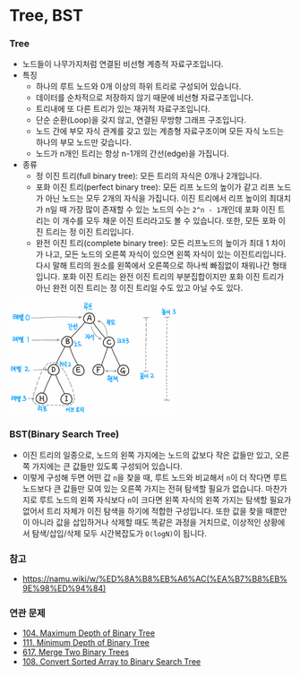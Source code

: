 # Tree, BST
### Tree
- 노드들이 나무가지처럼 연결된 비선형 계층적 자료구조입니다.
- 특징
  + 하나의 루트 노드와 0개 이상의 하위 트리로 구성되어 있습니다.
  + 데이터를 순차적으로 저장하지 않기 때문에 비선형 자료구조입니다.
  + 트리내에 또 다른 트리가 있는 재귀적 자료구조입니다.
  + 단순 순환(Loop)을 갖지 않고, 연결된 무방향 그래프 구조입니다.
  + 노드 간에 부모 자식 관계를 갖고 있는 계층형 자료구조이며 모든 자식 노드는 하나의 부모 노드만 갖습니다.
  + 노드가 n개인 트리는 항상 n-1개의 간선(edge)을 가집니다.
- 종류
  + 정 이진 트리(full binary tree): 모든 트리의 자식은 0개나 2개입니다.
  + 포화 이진 트리(perfect binary tree): 모든 리프 노드의 높이가 같고 리프 노드가 아닌 노드는 모두 2개의 자식을 가집니다. 이진 트리에서 리프 높이의 최대치가 n일 때 가장 많이 존재할 수 있는 노드의 수는 ```2^n - 1```개인데 포화 이진 트리는 이 개수를 모두 채운 이진 트리라고도 볼 수 있습니다. 또한, 모든 포화 이진 트리는 정 이진 트리입니다.
  + 완전 이진 트리(complete binary tree): 모든 리프노드의 높이가 최대 1 차이가 나고, 모든 노드의 오른쪽 자식이 있으면 왼쪽 자식이 있는 이진트리입니다. 다시 말해 트리의 원소를 왼쪽에서 오른쪽으로 하나씩 빠짐없이 채워나간 형태입니다. 포화 이진 트리는 완전 이진 트리의 부분집합이지만 포화 이진 트리가 아닌 완전 이진 트리는 정 이진 트리일 수도 있고 아닐 수도 있다.
<img src="./images/tree.png" alt="tree" width="300"/>

### BST(Binary Search Tree)
- 이진 트리의 일종으로, 노드의 왼쪽 가지에는 노드의 값보다 작은 값들만 있고, 오른쪽 가지에는 큰 값들만 있도록 구성되어 있습니다.
- 이렇게 구성해 두면 어떤 값 ```n```을 찾을 때, 루트 노드와 비교해서 ```n```이 더 작다면 루트 노드보다 큰 값들만 모여 있는 오른쪽 가지는 전혀 탐색할 필요가 없습니다. 마찬가지로 루트 노드의 왼쪽 자식보다 ```n```이 크다면 왼쪽 자식의 왼쪽 가지는 탐색할 필요가 없어서 트리 자체가 이진 탐색을 하기에 적합한 구성입니다. 또한 값을 찾을 때뿐만이 아니라 값을 삽입하거나 삭제할 때도 똑같은 과정을 거치므로, 이상적인 상황에서 탐색/삽입/삭제 모두 시간복잡도가 ```O(logN)```이 됩니다.

### 참고
- https://namu.wiki/w/%ED%8A%B8%EB%A6%AC(%EA%B7%B8%EB%9E%98%ED%94%84)

### 연관 문제
- [104. Maximum Depth of Binary Tree](https://github.com/hanbee1005/AlgorithmStudy/blob/master/Leetcode/202302/MaximumDepthOfBinaryTree_104.java)
- [111. Minimum Depth of Binary Tree](https://github.com/hanbee1005/AlgorithmStudy/blob/master/Leetcode/202302/MinimumDepthOfBinaryTree_111.java)
- [617. Merge Two Binary Trees](https://github.com/hanbee1005/AlgorithmStudy/blob/master/Leetcode/202302/MergeTwoBinaryTrees_617.java)
- [108. Convert Sorted Array to Binary Search Tree](https://github.com/hanbee1005/AlgorithmStudy/blob/master/Leetcode/202302/ConvertSortedArrayToBinarySearchTree_108)
